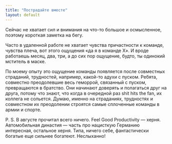 ```yaml
---
title: "Пострадайте вместе"
layout: default
---
```



Сейчас не хватает сил и внимания на что-то большое и осмысленное, поэтому короткая заметка на бегу.

Часто в удаленной работе не хватает чувства причастности к команде, чувства плеча, вот этого ощущения «да я в команде X». И вроде работаешь месяц, два, три, а до сих пор ощущение, будто, ты одинокий мститель в маске.

По моему опыту это ощущение команды появляется после совместных страданий, трудностей, например, какой-то адухи с пуском. Ребята, совместно преодолевшие весь геморрой, связанный с пуском, превращаются в братство. Они начинают доверять и полагаться друг на друга, потому что знают, что когда в очередной раз shit hits the fan, их коллега не сольется. Думаю, именно на страданиях, трудностях и совместном их преодолении строятся самые сплоченные команды в армии и спорте.

P. S. В августе прочитал всего ничего. Feel Good Productivity — херня. Автомобильная династия — часть про нацисткую Германию интересная, остальное херня. Типа, ничего себе, фантастически богатые еще сильнее богатеют. Неслыханно!
